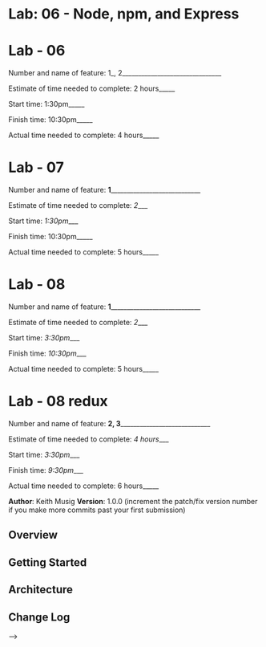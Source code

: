# Lab: 06 - Node, npm, and Express


# Lab - 06

Number and name of feature: 1_, 2_______________________________

Estimate of time needed to complete: 2 hours_____

Start time: 1:30pm_____

Finish time: 10:30pm_____

Actual time needed to complete: 4 hours_____

# Lab - 07

Number and name of feature: __1______________________________

Estimate of time needed to complete: _2____

Start time: _1:30pm____

Finish time: 10:30pm_____

Actual time needed to complete: 5 hours_____

# Lab - 08

Number and name of feature: __1______________________________

Estimate of time needed to complete: _2____

Start time: _3:30pm____

Finish time: _10:30pm____

Actual time needed to complete: 5 hours_____

# Lab - 08 redux

Number and name of feature: __2, 3______________________________

Estimate of time needed to complete: _4 hours____

Start time: _3:30pm____

Finish time: _9:30pm____

Actual time needed to complete: 6 hours_____

**Author**: Keith Musig
**Version**: 1.0.0 (increment the patch/fix version number if you make more commits past your first submission)

## Overview
<!-- Provide a high level overview of what this application is and why you are building it, beyond the fact that it's an assignment for this class. (i.e. What's your problem domain?) -->

## Getting Started
<!-- What are the steps that a user must take in order to build this app on their own machine and get it running? -->

## Architecture
<!-- Provide a detailed description of the application design. What technologies (languages, libraries, etc) you're using, and any other relevant design information. -->

## Change Log
<!-- Use this area to document the iterative changes made to your application as each feature is successfully implemented. Use time stamps. Here's an examples:

01-01-2001 4:59pm - Application now has a fully-functional express server, with a GET route for the location resource.

## Credits and Collaborations
<!-- Give credit (and a link) to other people or resources that helped you build this application. -->
-->